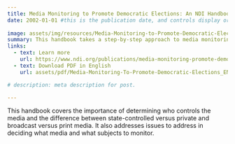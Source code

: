 ```yaml
---
title: Media Monitoring to Promote Democratic Elections: An NDI Handbook for Citizen Organizations
date: 2002-01-01 #this is the publication date, and controls display order.
 
image: assets/img/resources/Media-Monitoring-to-Promote-Democratic-Elections.png
summary: This handbook takes a step-by-step approach to media monitoring. 
links:
  - text: Learn more
    url: https://www.ndi.org/publications/media-monitoring-promote-democratic-elections-ndi-handbook-citizen-organizations
  - text: Download PDF in English
    url: assets/pdf/Media-Monitoring-To-Promote-Democratic-Elections_EN.pdf

# description: meta description for post.

---
```


This handbook covers the importance of determining who controls the media and the difference between state-controlled versus private and broadcast versus print media. It also addresses issues to address in deciding what media and what subjects to monitor. 
